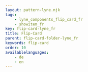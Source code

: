 ```yaml
---
layout: pattern-lyne.njk
tags: 
    - lyne_components_flip_card_fr
    - showitem_fr
key: flip-card-lyne_fr
title: Flip-Card
parent: flip-card-folder-lyne_fr
keywords: flip-card
order: 10
availablelanguages: 
    - de
    - en
---
```

